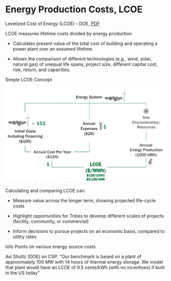 # Energy Production Costs, LCOE

Levelized Cost of Energy (LCOE) - DOE, [PDF](https://www.energy.gov/sites/prod/files/2015/08/f25/LCOE.pdf)

LCOE measures lifetime costs divided by energy production

* Calculates present value of the total cost of building and operating
a power plant over an assumed lifetime.

* Allows the comparison of different technologies (e.g., wind, solar,
natural gas) of unequal life spans, project size, different capital
cost, risk, return, and capacities.

Simple LCOE Concept

![](costs-lcoe-01.png)

Calculating and comparing LCOE can:

* Measure value across the longer term, showing projected life-cycle
costs

* Highlight opportunities for Tribes to develop different scales of
projects (facility, community, or commercial)

* Inform decisions to pursue projects on an economic
basis, compared to utility rates

Info Points on various energy source costs

Avi Shultz (DOE) on CSP: "Our benchmark is based on a plant of
approximately 100 MW with 14 hours of thermal energy storage. We model
that plant would have an LCOE of 9.5 cents/kWh (with no incentives) if
built in the US today"

